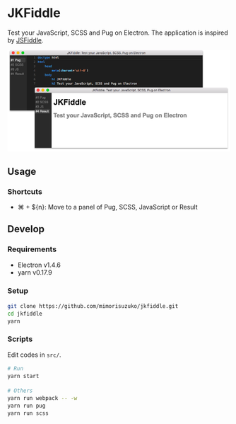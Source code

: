# JKFiddle

Test your JavaScript, SCSS and Pug on Electron. The application is inspired by [JSFiddle](https://jsfiddle.net/).

![](ss.png)

## Usage

### Shortcuts

* ⌘ + ${n}: Move to a panel of Pug, SCSS, JavaScript or Result

## Develop

### Requirements

* Electron v1.4.6
* yarn v0.17.9

### Setup

```bash
git clone https://github.com/mimorisuzuko/jkfiddle.git
cd jkfiddle
yarn
```

### Scripts

Edit codes in `src/`.

```bash
# Run
yarn start

# Others
yarn run webpack -- -w
yarn run pug
yarn run scss
```
